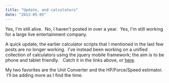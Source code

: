 ```yaml
---
title: "Update, and calculators"
date: "2013-05-05"
---
```


Yes, I'm still alive.  No, I haven't posted in over a year.  Yes, I'm still working for a large live entertainment company.

A quick update, the earlier calculator scripts that I mentioned in the last few posts are no longer working.  I've instead been working on a unified collection of calculators using the jquery mobile framework; the aim is to be phone and tablet friendly.   Catch it in the links above, or [here](https://scenic-shop.com/Calculators/index.html).

My two favorites are the Unit Converter and the HP/Force/Speed estimator.  I'll be adding more as I find the time.
